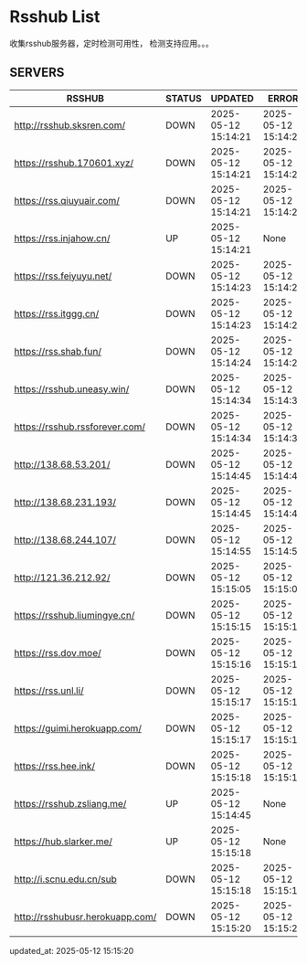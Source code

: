 # Rsshub List

收集rsshub服务器，定时检测可用性， 检测支持应用。。。


## SERVERS

|  RSSHUB   | STATUS  | UPDATED  | ERROR  | TWITTER |  
|  ----  | ----  | ----  | ----  | ---- |  
| http://rsshub.sksren.com/ | DOWN | 2025-05-12 15:14:21 | 2025-05-12 15:14:21 |  
| https://rsshub.170601.xyz/ | DOWN | 2025-05-12 15:14:21 | 2025-05-12 15:14:21 |  
| https://rss.qiuyuair.com/ | DOWN | 2025-05-12 15:14:21 | 2025-05-12 15:14:21 |  
| https://rss.injahow.cn/ | UP | 2025-05-12 15:14:21 | None ||  
| https://rss.feiyuyu.net/ | DOWN | 2025-05-12 15:14:23 | 2025-05-12 15:14:23 |  
| https://rss.itggg.cn/ | DOWN | 2025-05-12 15:14:23 | 2025-05-12 15:14:23 |  
| https://rss.shab.fun/ | DOWN | 2025-05-12 15:14:24 | 2025-05-12 15:14:24 |  
| https://rsshub.uneasy.win/ | DOWN | 2025-05-12 15:14:34 | 2025-05-12 15:14:34 |  
| https://rsshub.rssforever.com/ | DOWN | 2025-05-12 15:14:34 | 2025-05-12 15:14:34 |  
| http://138.68.53.201/ | DOWN | 2025-05-12 15:14:45 | 2025-05-12 15:14:45 |  
| http://138.68.231.193/ | DOWN | 2025-05-12 15:14:45 | 2025-05-12 15:14:45 |  
| http://138.68.244.107/ | DOWN | 2025-05-12 15:14:55 | 2025-05-12 15:14:55 |  
| http://121.36.212.92/ | DOWN | 2025-05-12 15:15:05 | 2025-05-12 15:15:05 |  
| https://rsshub.liumingye.cn/ | DOWN | 2025-05-12 15:15:15 | 2025-05-12 15:15:15 |  
| https://rss.dov.moe/ | DOWN | 2025-05-12 15:15:16 | 2025-05-12 15:15:16 |  
| https://rss.unl.li/ | DOWN | 2025-05-12 15:15:17 | 2025-05-12 15:15:17 |  
| https://guimi.herokuapp.com/ | DOWN | 2025-05-12 15:15:17 | 2025-05-12 15:15:17 |  
| https://rss.hee.ink/ | DOWN | 2025-05-12 15:15:18 | 2025-05-12 15:15:18 |  
| https://rsshub.zsliang.me/ | UP | 2025-05-12 15:14:45 | None |OK|  
| https://hub.slarker.me/ | UP | 2025-05-12 15:15:18 | None ||  
| http://i.scnu.edu.cn/sub | DOWN | 2025-05-12 15:15:18 | 2025-05-12 15:15:18 |  
| http://rsshubusr.herokuapp.com/ | DOWN | 2025-05-12 15:15:20 | 2025-05-12 15:15:20 |  
  

updated_at: 2025-05-12 15:15:20  
